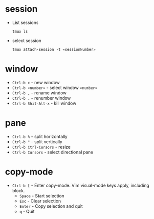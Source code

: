 # session
- List sessions
  ```
  tmux ls
  ```
- select session
  ```
  tmux attach-session -t «sessionNumber»
  ```

# window
- `Ctrl-b c` - new window
- `Ctrl-b «number»` - select window `«number»`
- `Ctrl-b ,` - rename window
- `Ctrl-b .` - renumber window
- `Ctrl-b Shit-Alt-x` - kill window

# pane
- `Ctrl-b %` - split horizontally
- `Ctrl-b "` - split vertically
- `Ctrl-b Ctrl-Cursors` - resize
- `Ctrl-b Cursors` - select directional pane

# copy-mode
- `Ctrl-b [` - Enter copy-mode. Vim visual-mode keys apply, including block.
  - `Space` - Start selection
  - `Esc` - Clear selection
  - `Enter` - Copy selection and quit
  - `q` - Quit
